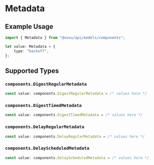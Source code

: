 # Metadata

## Example Usage

```typescript
import { Metadata } from "@novu/api/models/components";

let value: Metadata = {
    type: "backoff",
};
```

## Supported Types

### `components.DigestRegularMetadata`

```typescript
const value: components.DigestRegularMetadata = /* values here */
```

### `components.DigestTimedMetadata`

```typescript
const value: components.DigestTimedMetadata = /* values here */
```

### `components.DelayRegularMetadata`

```typescript
const value: components.DelayRegularMetadata = /* values here */
```

### `components.DelayScheduledMetadata`

```typescript
const value: components.DelayScheduledMetadata = /* values here */
```

